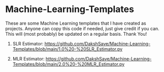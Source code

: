 # Machine-Learning-Templates
These are some Machine Learning templates that I have created as projects. Anyone can copy this code if needed, just give credit if you can. This will (most probably) be updated on a regular basis. Thank You!

1) SLR Estimator:
https://github.com/DakshSave/Machine-Learning-Templates/blob/main/1.0%20-%20SLR_Estimator.py

2) MLR Estimator:
https://github.com/DakshSave/Machine-Learning-Templates/blob/main/2.0%20-%20MLR_Estimator.py
